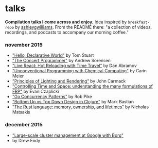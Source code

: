 # talks

**Compilation talks I come across and enjoy.** Idea inspired by `breakfast-repo` by [ashleygwilliams](https://github.com/ashleygwilliams/breakfast-repo). From the README there: "a collection of videos, recordings, and podcasts to accompany our morning coffee."

### november 2015

- ["Hello, Declarative World"](http://www.infoq.com/presentations/declarative-programming) by Tom Stuart
- ["The Concert Programmer"](https://www.youtube.com/watch?v=yY1FSsUV-8c) by Andrew Sorensen
- ["Live React: Hot Reloading with Time Travel"](https://www.youtube.com/watch?v=xsSnOQynTHs) by Dan Abramov
- ["Unconventional Programming with Chemical Computing"](https://www.youtube.com/watch?v=cHoYNStQOEc) by Carin Meier
- ["Principles of Lighting and Rendering"](https://www.youtube.com/watch?v=IyUgHPs86XM) by John Carmack
- ["Controlling Time and Space: understanding the many formulations of FRP"](https://www.youtube.com/watch?v=Agu6jipKfYw) by Evan Czaplicki
- ["Go Concurrency Patterns"](http://youtu.be/f6kdp27TYZs) by Rob Pike
- ["Bottom Up vs Top Down Design in Clojure"](http://youtu.be/Tb823aqgX_0) by Mark Bastian
- ["The Rust language: memory, ownership, and lifetimes"](http://youtu.be/9wOzjbgRoNU) by Nicholas Matsakis

### december 2015

- ["Large-scale cluster management at Google with Borg"](http://youtu.be/7MwxA4Fj2l4)
- [](http://youtu.be/xJFqqxxtbRY) by Drew Endy
